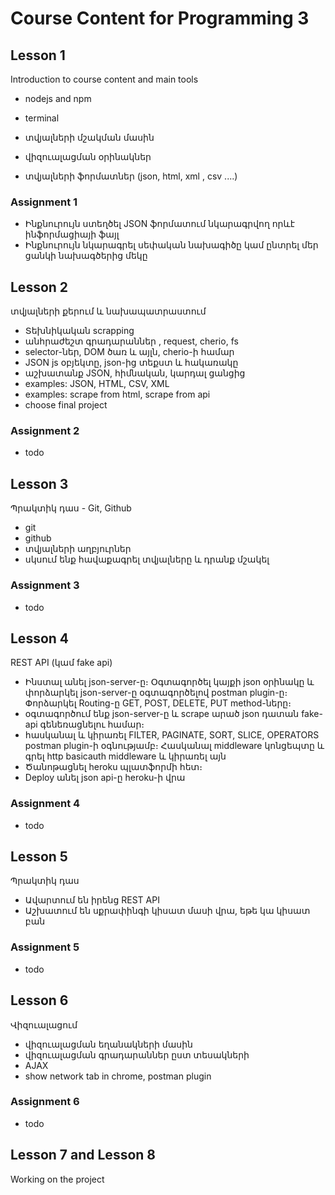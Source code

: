 # Course Content for Programming 3 

## Lesson 1

Introduction to course content and main tools

- nodejs and npm
- terminal

- տվյալների մշակման մասին
- վիզուալացման օրինակներ
- տվյալների ֆորմատներ  (json, html, xml , csv ....)

### Assignment 1

- Ինքնուրույն ստեղծել JSON ֆորմատում նկարագրվող որևէ ինֆորմացիայի ֆայլ
- Ինքնուրույն նկարագրել սեփական նախագիծը կամ ընտրել մեր ցանկի նախագծերից մեկը

## Lesson 2 

տվյալների քերում և նախապատրաստում

- Տեխնիկական scrapping
- անհրաժեշտ գրադարաններ , request, cherio, fs
- selector-ներ, DOM ծառ և այլն, cherio-ի համար
- JSON js օբյեկտը, json-ից տեքստ և հակառակը
- աշխատանք JSON, հիմնական, կարդալ ցանցից
- examples: JSON, HTML, CSV, XML
- examples: scrape from html, scrape from api 
- choose final project

### Assignment 2

- todo

## Lesson 3

Պրակտիկ դաս - Git, Github

- git
- github
- տվյալների աղբյուրներ
- սկսում ենք հավաքագրել տվյալները և դրանք մշակել

### Assignment 3

- todo

## Lesson 4

REST API (կամ fake api)

- Ինստալ անել json-server-ը։ Օգտագործել կայքի json օրինակը և փորձարկել json-server-ը օգտագործելով postman plugin-ը։ Փորձարկել Routing-ը GET, POST, DELETE, PUT method-ները։
- օգտագործում ենք json-server-ը և scrape արած json դատան fake-api գենեռացնելու համար։
- հասկանալ և կիրառել FILTER, PAGINATE, SORT, SLICE, OPERATORS postman plugin-ի օգնությամբ։ Հասկանալ middleware կոնցեպտը և գրել http basicauth middleware և կիրառել այն
- Ծանոթացնել heroku պլատֆորմի հետ։
- Deploy անել json api-ը heroku-ի վրա

### Assignment 4

- todo

## Lesson 5

Պրակտիկ դաս

- Ավարտում են իրենց REST API
- Աշխատում են սքրափինգի կիսատ մասի վրա, եթե կա կիսատ բան

### Assignment 5

- todo

## Lesson 6

Վիզուալացում

- վիզուալացման եղանակների մասին
- վիզուալացման գրադարաններ ըստ տեսակների
- AJAX
- show network tab in chrome, postman plugin

### Assignment 6

- todo

## Lesson 7 and Lesson 8

Working on the project













